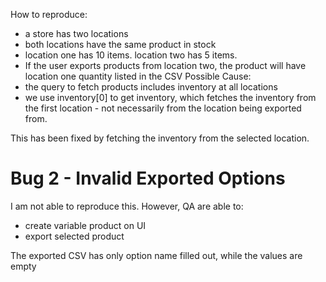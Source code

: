 How to reproduce:
- a store has two locations
- both locations have the same product in stock
- location one has 10 items. location two has 5 items.
- If the user exports products from location two, the product will have location one quantity listed in the CSV
Possible Cause:
- the query to fetch products includes inventory at all locations
- we use inventory\[0\] to get inventory, which fetches the inventory from the first location - not necessarily from the location being exported from.

This has been fixed by fetching the inventory from the selected location. 

# Bug 2 - Invalid Exported Options
I am not able to reproduce this. However, QA are able to:
- create variable product on UI
- export selected product

The exported CSV has only option name filled out, while the values are empty